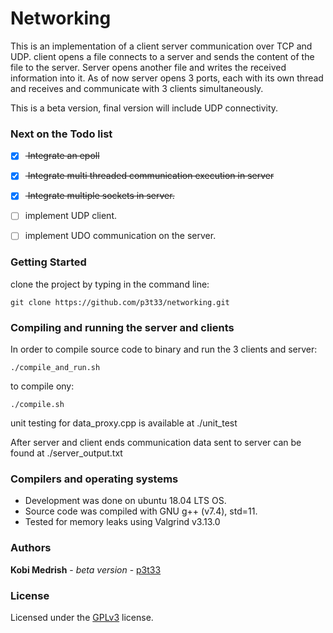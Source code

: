 # Networking
This is an implementation of a client server communication over TCP and UDP.
client opens a file connects to a server and sends the content of the file to
the server. Server opens another file and writes the received information into
it. As of now server opens 3 ports, each with its own
thread and receives and  communicate with 3 clients simultaneously.

This is a beta version, final version will include UDP connectivity.

### Next on the Todo list
- [x] <del> Integrate an epoll </del>
- [x] <del> Integrate multi threaded communication execution in server</del>
- [X] <del> Integrate multiple sockets in server.</del> 
- [ ] implement UDP client.
- [ ] implement UDO communication on the server. 


### Getting Started
clone the project by typing in the command line:
```
git clone https://github.com/p3t33/networking.git
```

### Compiling and running the server and clients
In order to compile source code to binary and run the 3 clients and server: 
```
./compile_and_run.sh
```
to compile ony:
```
./compile.sh
```
unit testing for data_proxy.cpp is available at ./unit_test

After server and client ends communication data sent to server can be found
at ./server_output.txt

### Compilers and operating systems
* Development was done on ubuntu 18.04 LTS OS.
* Source code was compiled with GNU g++ (v7.4), std=11.
* Tested for memory leaks using Valgrind v3.13.0

### Authors

**Kobi Medrish** - *beta version* - [p3t33](https://github.com/p3t33)

### License

Licensed under the [GPLv3](http://www.gnu.org/licenses/gpl-3.0.html) license.